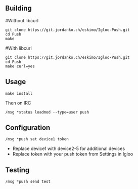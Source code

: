 ## Building

#Without libcurl
```
git clone https://git.jordanko.ch/eskimo/Igloo-Push.git
cd Push
make
```

#With libcurl
```
git clone https://git.jordanko.ch/eskimo/Igloo-Push.git
cd Push
make curl=yes
```

## Usage

`make install`
 
Then on IRC

`/msg *status loadmod --type=user push`

## Configuration

`/msg *push set device1 token`

* Replace device1 with device2-5 for additional devices
* Replace token with your push token from Settings in Igloo

## Testing

`/msg *push send test`